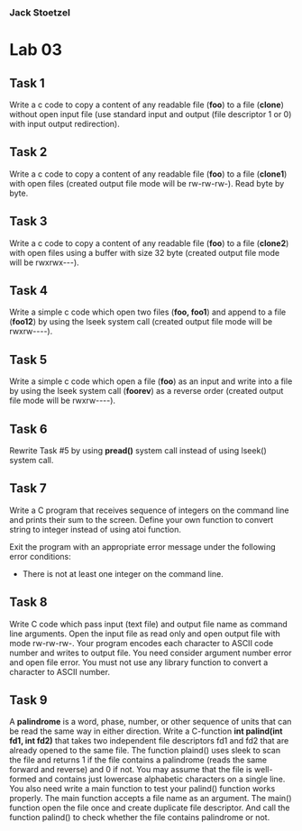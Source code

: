 ### Jack Stoetzel

# Lab 03

## Task 1

Write a c code to copy a content of any readable file (**foo**) to a file (**clone**) without open input file (use standard input and output (file descriptor 1 or 0) with input output redirection).

## Task 2

Write a c code to copy a content of any readable file (**foo**) to a file (**clone1**) with open files (created output file mode will be rw-rw-rw-). Read byte by byte.

## Task 3

Write a c code to copy a content of any readable file (**foo**) to a file (**clone2**) with open files using a buffer with size 32 byte (created output file mode will be rwxrwx---).

## Task 4

Write a simple c code which open two files (**foo, foo1**) and append to a file (**foo12**) by using the lseek system call (created output file mode will be rwxrw----).

## Task 5

Write a simple c code which open a file (**foo**) as an input and write into a file by using the lseek system call (**foorev**) as a reverse order (created output file mode will be rwxrw----).

## Task 6

Rewrite Task #5 by using **pread()** system call instead of using lseek() system call.

## Task 7

Write a C program that receives sequence of integers on the command line and prints their sum to the screen. Define your own function to convert string to integer instead of using atoi function.

Exit the program with an appropriate error message under the following error conditions:
  * There is not at least one integer on the command line.

## Task 8

Write C code which pass input (text file) and output file name as command line arguments. Open the input file as read only and open output file with mode rw-rw-rw-. Your program encodes each character to ASCII code number and writes to output file. You need consider argument number error and open file error. You must not use any library function to convert a character to ASCII number.

## Task 9

A **palindrome** is a word, phase, number, or other sequence of units that can be read the same way in either direction. Write a C-function **int palind(int fd1, int fd2)** that takes two independent file descriptors fd1 and fd2 that are already opened to the same file. The function plaind() uses sleek to scan the file and returns 1 if the file contains a palindrome (reads the same forward and reverse) and 0 if not. You may assume that the file is well-formed and contains just lowercase alphabetic characters on a single line. You also need write a main function to test your palind() function works properly. The main function accepts a file name as an argument. The main() function open the file once and create duplicate file descriptor. And call the function palind() to check whether the file contains palindrome or not.
